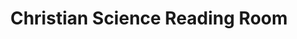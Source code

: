 ---
title: "Christian Science Reading Room"
url: /ashland/christian-science-reading-room/
shop: books
---
